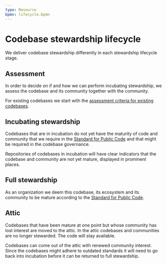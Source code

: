 ```yaml
---
type: Resource
bpmn: lifecycle.bpmn
---
```


# Codebase stewardship lifecycle

We deliver codebase stewardship differently in each stewardship lifecycle stage.

## Assessment

In order to decide on if and how we can perform incubating stewardship, we assess the codebase and its community together with the community.

For existing codebases we start with the [assessment criteria for existing codebases](for-existing-projects.md).

## Incubating stewardship

Codebases that are in incubation do not yet have the maturity of code and community that we require in the [Standard for Public Code](https://standard.publiccode.net/) and that might be required in the codebase governance.

Repositories of codebases in incubation will have clear indicators that the codebase and community are not yet mature, displayed in prominent places.

## Full stewardship

As an organization we deem this codebase, its ecosystem and its community to be mature according to the [Standard for Public Code](https://standard.publiccode.net/).

## Attic

Codebases that have been mature at one point but whose community has lost interest are moved to the attic.
In the attic codebases and communities are no longer stewarded.
The code will stay available.

Codebases can come out of the attic with renewed community interest.
Since the codebases might adhere to outdated standards it will need to go back into incubation before it can be returned to full stewardship.

